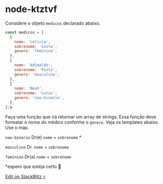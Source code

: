 # node-ktztvf

Considere o objeto `medicos` declarado abaixo.

```jsx
const medicos = [
  {
    nome: 'Leticia',
    sobrenome: 'Costa',
    genero: 'feminino',
  },
  {
    nome: 'Adimaldo',
    sobrenome: 'Pinto',
    genero: 'masculino',
  },
  {
    nome: 'Noah',
    sobrenome: 'Lutus',
    genero: 'nao-binario',
  },
];a
```

Faça uma função que irá retornar um array de strings. Essa função deve formatar o nome do médico conforme o `genero`. Veja os templates abaixo. Use o map.

`nao-binario` Dr(e) `nome` + `sobrenome` \*

`masculino` Dr. `nome` + `sobrenome`

`feminino` Dr(a) `nome` + `sobrenome`

\*espero que esteja certo 🙏

[Edit on StackBlitz ⚡️](https://stackblitz.com/edit/node-ktztvf)
